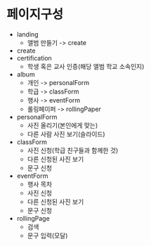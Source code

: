 # 페이지구성

- landing
  - 앨범 만들기 -> create
- create
- certification
  - 학생 혹은 교사 인증(해당 앨범 학교 소속인지)
- album
  - 개인 -> personalForm
  - 학급 -> classForm
  - 행사 -> eventForm
  - 롤링페이퍼 -> rollingPaper
- personalForm
  - 사진 올리기(본인에게 맞는)
  - 다른 사람 사진 보기(슬라이드)
- classForm
  - 사진 신청(학급 친구들과 함께한 것)
  - 다른 신청된 사진 보기
  - 문구 신청
- eventForm
  - 행사 목차
  - 사진 신청
  - 다른 신청된 사진 보기
  - 문구 신청
- rollingPage
  - 검색
  - 문구 입력(모달)
 